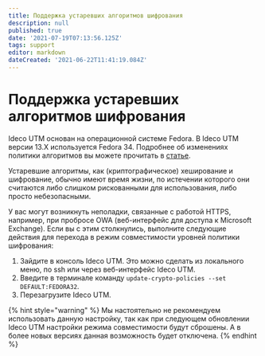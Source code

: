 ```yaml
---
title: Поддержка устаревших алгоритмов шифрования
description: null
published: true
date: '2021-07-19T07:13:56.125Z'
tags: support
editor: markdown
dateCreated: '2021-06-22T11:41:19.084Z'
---
```


# Поддержка устаревших алгоритмов шифрования

Ideco UTM основан на операционной системе Fedora.  В Ideco UTM версии 13.X используется Fedora 34. Подробнее об изменениях политики алгоритмов вы можете прочитать в [статье](https://fedoraproject.org/wiki/Changes).

Устаревшие алгоритмы, как \(криптографическое\) хеширование и шифрование, обычно имеют время жизни, по истечении которого они считаются либо слишком рискованными для использования, либо просто небезопасными.

У вас могут возникнуть неполадки, связанные с работой HTTPS, например, при пробросе OWA \(веб-интерфейс для доступа к Microsoft Exchange\). Если вы с этим столкнулись, выполните следующие действия для перехода в режим совместимости уровней политики шифрования:

1. Зайдите в консоль Ideco UTM. Это можно сделать из локального меню, по ssh или через веб-интерфейс Ideco UTM.
2. Введите в терминале команду `update-crypto-policies --set DEFAULT:FEDORA32`.
3. Перезагрузите Ideco UTM.

{% hint style="warning" %}
Мы настоятельно не рекомендуем использовать данную настройку, так как при следующем обновлении Ideco UTM настройки режима совместимости будут сброшены. А в более новых версиях данная возможность будет отключена.
{% endhint %}


